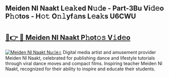 ## Meiden Nl Naakt L𝚎a𝚔ed N𝚞𝚍e - Part-3Bu Vi𝚍𝚎o P𝚑𝚘tos - H𝚘𝚝 O𝚗𝚕yf𝚊ns L𝚎a𝚔s U6CWU

# <h2><a href="http://kf3e2v.oniu.top/?m=Meiden+Nl+Naakt">🔗👉 🔴 Meiden Nl Naakt P𝚑ot𝚘𝚜 V𝚒d𝚎o</a></h2>

[![Meiden Nl Naakt Nu𝚍e𝚜](https://i.imgur.com/0qMVB7G.gif)](http://kf3e2v.oniu.top/?m=Meiden+Nl+Naakt)
Digital media artist and amusement provider Meiden Nl Naakt, celebrated for publishing dance and lifestyle tutorials through viral dance moves and compact films. Inspiring teacher Meiden Nl Naakt, recognized for their ability to inspire and educate their students.  
